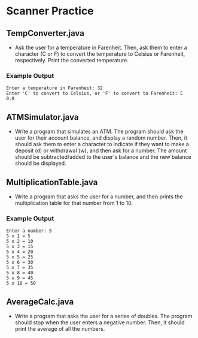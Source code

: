 # Scanner Practice

## TempConverter.java
* Ask the user for a temperature in Farenheit. Then, ask them to enter a character (C or F) to convert the temperature to Celsius or Farenheit, respectively. Print the converted temperature.

### Example Output
```
Enter a temperature in Farenheit: 32
Enter 'C' to convert to Celsius, or 'F' to convert to Farenheit: C
0.0
```

## ATMSimulator.java
* Write a program that simulates an ATM. The program should ask the user for their account balance, and display a random number. Then, it should ask them to enter a character to indicate if they want to make a deposit (d) or withdrawal (w), and then ask for a number. The amount should be subtracted/added to the user's balance and the new balance should be displayed.

## MultiplicationTable.java
* Write a program that asks the user for a number, and then prints the multiplication table for that number from 1 to 10.

### Example Output
```
Enter a number: 5
5 x 1 = 5
5 x 2 = 10
5 x 3 = 15
5 x 4 = 20
5 x 5 = 25
5 x 6 = 30
5 x 7 = 35
5 x 8 = 40
5 x 9 = 45
5 x 10 = 50
```

## AverageCalc.java
* Write a program that asks the user for a series of doubles. The program should stop when the user enters a negative number. Then, it should print the average of all the numbers.